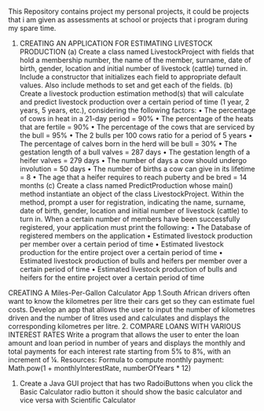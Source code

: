 This Repository contains project my personal projects, it could be projects that i am given as assessments at school or projects that i program during my spare time.

1. CREATING AN APPLICATION FOR ESTIMATING LIVESTOCK PRODUCTION
(a) Create a class named LivestockProject with fields that hold a membership number, the 
name of the member, surname, date of birth, gender, location and initial number of livestock 
(cattle) turned in. Include a constructor that initializes each field to appropriate default 
values. Also include methods to set and get each of the fields.
(b) Create a livestock production estimation method(s) that will calculate and predict livestock 
production over a certain period of time (1 year, 2 years, 5 years, etc.), considering the 
following factors:
• The percentage of cows in heat in a 21-day period = 90%
• The percentage of the heats that are fertile = 90%
• The percentage of the cows that are serviced by the bull = 95%
• The 2 bulls per 100 cows ratio for a period of 5 years
• The percentage of calves born in the herd will be bull = 30%
• The gestation length of a bull valves = 287 days
• The gestation length of a heifer valves = 279 days
• The number of days a cow should undergo involution = 50 days
• The number of births a cow can give in its lifetime = 8 
• The age that a heifer requires to reach puberty and be bred = 14 months 
(c) Create a class named PredictProduction whose main() method instantiate an object of the 
class LivestockProject. Within the method, prompt a user for registration, indicating the 
name, surname, date of birth, gender, location and initial number of livestock (cattle) to turn 
in. When a certain number of members have been successfully registered, your application 
must print the following:
• The Database of registered members on the application
• Estimated livestock production per member over a certain period of time
• Estimated livestock production for the entire project over a certain period of time
• Estimated livestock production of bulls and heifers per member over a certain 
period of time
• Estimated livestock production of bulls and heifers for the entire project over a 
certain period of time


CREATING A Miles-Per-Gallon Calculator App
1.South African drivers often want to know the kilometres per litre their cars get so they can
estimate fuel costs. Develop an app that allows the user to input the number of kilometres driven
and the number of litres used and calculates and displays the corresponding kilometres per litre.
2. COMPARE LOANS WITH VARIOUS INTEREST RATES
Write a program that allows the user to enter the loan amount and loan period in number of years 
and displays the monthly and total payments for each interest rate starting from 5% to 8%, with 
an increment of ¼. 
Resources: Formula to compute monthly payment: Math.pow(1 + monthlyInterestRate, 
numberOfYears * 12)

1. Create a Java GUI project that has two RadoiButtons when you click the Basic Calculator radio button it should show the basic calculator and vice versa with Scientific Calculator
